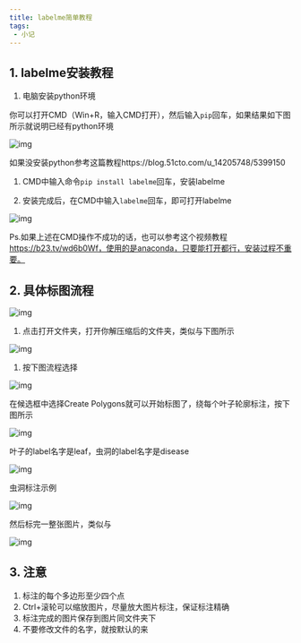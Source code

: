 ```yaml
---
title: labelme简单教程
tags: 
 - 小记
---
```


## 1. labelme安装教程

1. 电脑安装python环境

你可以打开CMD（Win+R，输入CMD打开），然后输入`pip`回车，如果结果如下图所示就说明已经有python环境

![img](https://yeyi0003.oss-cn-hangzhou.aliyuncs.com/1711248203671-358d631b-ba45-4939-b4b1-0ea4a98251e7.png)

如果没安装python参考这篇教程https://blog.51cto.com/u_14205748/5399150



1. CMD中输入命令`pip install labelme`回车，安装labelme



1. 安装完成后，在CMD中输入`labelme`回车，即可打开labelme

![img](https://yeyi0003.oss-cn-hangzhou.aliyuncs.com/1711248487443-92abd4c1-4265-453e-bef1-2debbcccd55f.png)

Ps.如果上述在CMD操作不成功的话，也可以参考这个视频教程 https://b23.tv/wd6b0Wf，使用的是anaconda，只要能打开都行，安装过程不重要。

## 2. 具体标图流程

![img](https://yeyi0003.oss-cn-hangzhou.aliyuncs.com/1711248570890-be83ecdb-8183-49ff-ae16-7aaa2e9770de.png)

1. 点击打开文件夹，打开你解压缩后的文件夹，类似与下图所示

![img](https://yeyi0003.oss-cn-hangzhou.aliyuncs.com/1711248832447-f752e32e-c8c5-419f-94ec-4c49542dee49.png)

1. 按下图流程选择

![img](https://yeyi0003.oss-cn-hangzhou.aliyuncs.com/1711248891438-cf2167dc-2c77-41a8-a8b7-84b38c985535.png)

在候选框中选择Create Polygons就可以开始标图了，绕每个叶子轮廓标注，按下图所示

![img](https://yeyi0003.oss-cn-hangzhou.aliyuncs.com/1711249003290-5990aa0a-aad2-43a9-98a7-4490544e58d3.png)

叶子的label名字是leaf，虫洞的label名字是disease

![img](https://yeyi0003.oss-cn-hangzhou.aliyuncs.com/1711249141934-5fd7c6b1-eca6-4605-be72-6825d1ca3fbb.png)

虫洞标注示例

![img](https://yeyi0003.oss-cn-hangzhou.aliyuncs.com/1711249198705-39c161b0-90af-4a4f-9680-7d16b15584f3.png)

然后标完一整张图片，类似与

![img](https://yeyi0003.oss-cn-hangzhou.aliyuncs.com/1711249385765-103f1197-4e48-4948-a85d-c6fc4956b895.png)

## 3. 注意

1. 标注的每个多边形至少四个点
2. Ctrl+滚轮可以缩放图片，尽量放大图片标注，保证标注精确
3. 标注完成的图片保存到图片同文件夹下
4. 不要修改文件的名字，就按默认的来